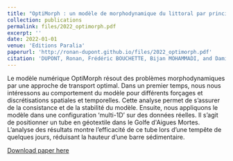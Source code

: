 ```yaml
---
title: "OptiMorph : un modèle de morphodynamique du littoral par principe de minimisation. Analyse de sensibilité en 1D et application multi-1D"
collection: publications
permalink: files/2022_optimorph.pdf
excerpt: ''
date: 2022-01-01
venue: 'Editions Paralia'
paperurl: 'http://ronan-dupont.github.io/files/2022_optimorph.pdf'
citation: 'DUPONT, Ronan, Frédéric BOUCHETTE, Bijan MOHAMMADI, and Damien SOUS (2022). “OptiMorph: un modèle de morphodynamique du littoral par principe de minimisation. Analyse de sensibilité en 1D et application Multi-1D”. In: JNGCGC 17, pp. 327–336. DOI: doi.org/10.5150/jngcgc.2022.034.'
---
```

Le modèle numérique OptiMorph résout des problèmes morphodynamiques par une approche de transport optimal. Dans un premier temps, nous nous intéressons au comportement du modèle pour différents forçages et discrétisations spatiales et temporelles. Cette analyse permet de s’assurer de la consistance et de la stabilité du modèle. Ensuite, nous appliquons le modèle dans une configuration ‘multi-1D’ sur des données réelles. Il s’agit de positionner un tube en géotextile dans le Golfe d'Aigues Mortes. L’analyse des résultats montre l’efficacité de ce tube lors d’une tempête de quelques jours, réduisant la hauteur d’une barre sédimentaire. 

[Download paper here](http://ronan-dupont.github.io/files/2022_optimorph.pdf)

